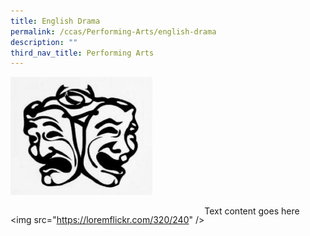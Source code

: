 ```yaml
---
title: English Drama
permalink: /ccas/Performing-Arts/english-drama
description: ""
third_nav_title: Performing Arts
---
```

<img src="/images/english%20drama%20icon.jpeg" 
     style="width:45%">
		 

<div>

<div style="float: left">

<img src\="https://loremflickr.com/320/240" />

</div>

<div>

Text content goes here

</div>

</div>